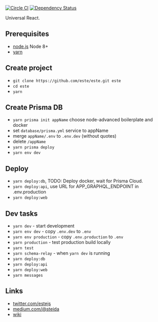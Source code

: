[![Circle CI](https://img.shields.io/circleci/project/este/este/master.svg)](https://circleci.com/gh/este/este)
[![Dependency Status](https://david-dm.org/este/este.svg)](https://david-dm.org/este/este)

Universal React.

## Prerequisites

* [node.js](http://nodejs.org/) Node 8+
* [yarn](https://yarnpkg.com/)

## Create project

* `git clone https://github.com/este/este.git este`
* `cd este`
* `yarn`

## Create Prisma DB

* `yarn prisma init appName` choose node-advanced boilerplate and docker
* set `database/prisma.yml` service to appName
* merge `appName/.env` to `.env.dev` (without quotes)
* delete `/appName`
* `yarn prisma deploy`
* `yarn env dev`

## Deploy

* `yarn deploy:db`, TODO: Deploy docker, wait for Prisma Cloud.
* `yarn deploy:api`, use URL for APP_GRAPHQL_ENDPOINT in .env.production
* `yarn deploy:web`

## Dev tasks

* `yarn dev` - start development
* `yarn env dev` - copy `.env.dev` to `.env`
* `yarn env production` - copy `.env.production` to `.env`
* `yarn production` - test production build locally
* `yarn test`
* `yarn schema-relay` - when `yarn dev` is running
* `yarn deploy:db`
* `yarn deploy:api`
* `yarn deploy:web`
* `yarn messages`

## Links

* [twitter.com/estejs](https://twitter.com/estejs)
* [medium.com/@steida](https://medium.com/@steida/)
* [wiki](https://github.com/este/este/wiki)
